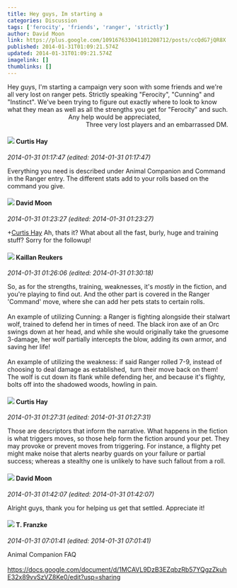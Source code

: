 ```yaml
---
title: Hey guys, Im starting a
categories: Discussion
tags: ['ferocity', 'friends', 'ranger', 'strictly']
author: David Moon
link: https://plus.google.com/109167633041101208712/posts/ccQdG7jQR8X
published: 2014-01-31T01:09:21.574Z
updated: 2014-01-31T01:09:21.574Z
imagelink: []
thumblinks: []
---
```


Hey guys, I&#39;m starting a campaign very soon with some friends and we&#39;re all very lost on ranger pets. Strictly speaking &quot;Ferocity&quot;, &quot;Cunning&quot; and &quot;Instinct&quot;. We&#39;ve been trying to figure out exactly where to look to know what they mean as well as all the strengths you get for &quot;Ferocity&quot; and such.<br />                                   Any help would be appreciated,<br />                                             Three very lost players and an embarrassed DM.
<div id='comment z13agrq42mz4urwyo04cihuiqlvndt5hhwg0k'>
  <h4><img src='{{site.baseurl}}//images/avatars/105462142271358110122_photo.jpg'> Curtis Hay</h4>
      <p><cite>2014-01-31 01:17:47 (edited: 2014-01-31 01:17:47)</cite></p>
        <p>Everything you need is described under Animal Companion and Command in the Ranger entry. The different stats add to your rolls based on the command you give.</p>
</div>
        

<div id='comment z13agrq42mz4urwyo04cihuiqlvndt5hhwg0k'>
  <h4><img src='{{site.baseurl}}//images/avatars/109167633041101208712_photo.jpg'> David Moon</h4>
      <p><cite>2014-01-31 01:23:27 (edited: 2014-01-31 01:23:27)</cite></p>
        <p><span class="proflinkWrapper"><span class="proflinkPrefix">+</span><a class="proflink" href="https://plus.google.com/105462142271358110122" oid="105462142271358110122">Curtis Hay</a></span> Ah, thats it? What about all the fast, burly, huge and training stuff? Sorry for the followup!</p>
</div>
        

<div id='comment z13agrq42mz4urwyo04cihuiqlvndt5hhwg0k'>
  <h4><img src='{{site.baseurl}}//images/avatars/102432813547907642843_photo.jpg'> Kaillan Reukers</h4>
      <p><cite>2014-01-31 01:26:06 (edited: 2014-01-31 01:30:18)</cite></p>
        <p>So, as for the strengths, training, weaknesses, it&#39;s <i>mostly</i> in the fiction, and you&#39;re playing to find out. And the other part is covered in the Ranger &#39;Command&#39; move, where she can add her pets stats to certain rolls.<br /><br />An example of utilizing Cunning: a Ranger is fighting alongside their stalwart wolf, trained to defend her in times of need. The black iron axe of an Orc swings down at her head, and while she would originally take the gruesome 3-damage, her wolf partially intercepts the blow, adding its own armor, and saving her life!<br /><br />An example of utilizing the weakness: if said Ranger rolled 7-9, instead of choosing to deal damage as established,  turn their move back on them! The wolf is cut down its flank while defending her, and because it&#39;s flighty, bolts off into the shadowed woods, howling in pain.</p>
</div>
        

<div id='comment z13agrq42mz4urwyo04cihuiqlvndt5hhwg0k'>
  <h4><img src='{{site.baseurl}}//images/avatars/105462142271358110122_photo.jpg'> Curtis Hay</h4>
      <p><cite>2014-01-31 01:27:31 (edited: 2014-01-31 01:27:31)</cite></p>
        <p>Those are descriptors that inform the narrative. What happens in the fiction is what triggers moves, so those help form the fiction around your pet. They may provoke or prevent moves from triggering. For instance, a flighty pet might make noise that alerts nearby guards on your failure or partial success; whereas a stealthy one is unlikely to have such fallout from a roll.</p>
</div>
        

<div id='comment z13agrq42mz4urwyo04cihuiqlvndt5hhwg0k'>
  <h4><img src='{{site.baseurl}}//images/avatars/109167633041101208712_photo.jpg'> David Moon</h4>
      <p><cite>2014-01-31 01:42:07 (edited: 2014-01-31 01:42:07)</cite></p>
        <p>Alright guys, thank you for helping us get that settled. Appreciate it!</p>
</div>
        

<div id='comment z13agrq42mz4urwyo04cihuiqlvndt5hhwg0k'>
  <h4><img src='{{site.baseurl}}//images/avatars/110330901807759406775_photo.jpg'> T. Franzke</h4>
      <p><cite>2014-01-31 07:01:41 (edited: 2014-01-31 07:01:41)</cite></p>
        <p>Animal Companion FAQ <br /><br /><a href="https://docs.google.com/document/d/1MCAVL9DzB3EZqbzRb57YQgzZkuhE32x89vvSzVZ8Ke0/edit?usp=sharing" class="ot-anchor">https://docs.google.com/document/d/1MCAVL9DzB3EZqbzRb57YQgzZkuhE32x89vvSzVZ8Ke0/edit?usp=sharing</a> </p>
</div>
        